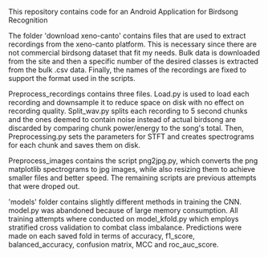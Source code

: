 This repository contains code for an Android Application for Birdsong Recognition

The folder 'download xeno-canto' contains files that are used to extract recordings from the xeno-canto platform. This is necessary
since there are not commercial birdsong dataset that fit my needs. Bulk data is downloaded from the site and then a specific number of 
the desired classes is extracted from the bulk .csv data. Finally, the names of the recordings are fixed to support the format used in 
the scripts.

Preprocess_recordings contains three files. Load.py is used to load each recording and downsample it to reduce space on disk with no effect
on recording quality. Split_wav.py splits each recording to 5 second chunks and the ones deemed to contain noise instead of actual birdsong 
are discarded by comparing chunk power/energy to the song's total. Then, Preprocessing.py sets the parameters for STFT and creates spectrograms
for each chunk and saves them on disk.

Preprocess_images contains the script png2jpg.py, which converts the png matplotlib spectrograms to jpg images, while also resizing them
to achieve smaller files and better speed. The remaining scripts are previous attempts that were droped out.

'models' folder contains slightly different methods in training the CNN. model.py was abandoned because of large memory consumption. All training
attempts where conducted on model_kfold.py which employs stratified cross validation to combat class imbalance. Predictions were made
on each saved fold in terms of accuracy, f1_score, balanced_accuracy, confusion matrix, MCC and roc_auc_score.
